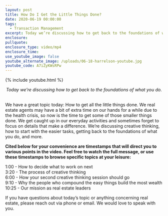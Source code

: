 ```yaml
---
layout: post
title: How Do I Get the Little Things Done?
date: 2020-06-19 00:00:00
tags:
  - Transaction Management
excerpt: Today we’re discussing how to get back to the foundations of what you do.
enclosure:
pullquote:
enclosure_type: video/mp4
enclosure_time:
use_youtube_image: false
youtube_alternate_image: /uploads/06-18-harrelson-youtube.jpg
youtube_code: A7iZyKWsRPw
---
```


{% include youtube.html %}

<center><em>Today we&rsquo;re discussing how to get back to the foundations of what you do.</em></center>

<br>We have a great topic today: How to get all the little things done. We real estate agents may have a bit of extra time on our hands for a while due to the health crisis, so now is the time to get some of those smaller things done. We get caught up in our everyday activities and sometimes forget to focus on details that make a difference. We’re discussing creative thinking, how to start with the easier tasks, getting back to the foundations of what you do, and more.

**Cited below for your convenience are timestamps that will direct you to various points in the video. Feel free to watch the full message, or use these timestamps to browse specific topics at your leisure:**

1:00 - How to decide what to work on next<br>3:20 - The process of creative thinking<br>6:00 - How your second creative thinking session should go<br>9:10 - Why the people who compound the easy things build the most wealth<br>10:25 - Our mission as real estate leaders

If you have questions about today’s topic or anything concerning real estate, please reach out via phone or email. We would love to speak with you.